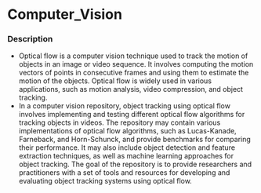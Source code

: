 # Computer_Vision

### Description
- Optical flow is a computer vision technique used to track the motion of objects in an image or video sequence. It involves computing the motion vectors of points in consecutive frames and using them to estimate the motion of the objects. Optical flow is widely used in various applications, such as motion analysis, video compression, and object tracking.
- In a computer vision repository, object tracking using optical flow involves implementing and testing different optical flow algorithms for tracking objects in videos. The repository may contain various implementations of optical flow algorithms, such as Lucas-Kanade, Farneback, and Horn-Schunck, and provide benchmarks for comparing their performance. It may also include object detection and feature extraction techniques, as well as machine learning approaches for object tracking. The goal of the repository is to provide researchers and practitioners with a set of tools and resources for developing and evaluating object tracking systems using optical flow.
